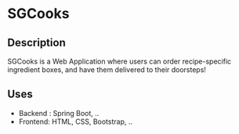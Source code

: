 # SGCooks
## Description
SGCooks is a Web Application where users can order recipe-specific ingredient boxes, and have them delivered to their doorsteps!
## Uses
- Backend : Spring Boot, .. 
- Frontend: HTML, CSS, Bootstrap, ..
